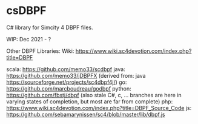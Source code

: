 # csDBPF
C# library for Simcity 4 DBPF files.

WIP: Dec 2021 - ?

Other DBPF Libraries:
Wiki: https://www.wiki.sc4devotion.com/index.php?title=DBPF

scala: https://github.com/memo33/scdbpf
java: https://github.com/memo33/jDBPFX (derived from: java https://sourceforge.net/projects/sc4dbpf4j/)
go: https://github.com/marcboudreau/godbpf
python: https://github.com/fbstj/dbpf (also stale C#, c, ... branches are here in varying states of completion, but most are far from complete)
php: https://www.wiki.sc4devotion.com/index.php?title=DBPF_Source_Code
js: https://github.com/sebamarynissen/sc4/blob/master/lib/dbpf.js
